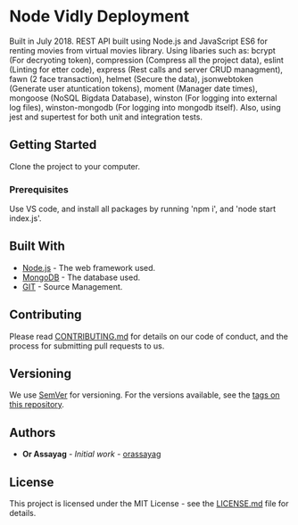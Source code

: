 # Node Vidly Deployment

Built in July 2018.
REST API built using Node.js and JavaScript ES6 for renting movies from virtual movies library.
Using libaries such as: bcrypt (For decryoting token), compression (Compress all the project data), eslint (Linting for etter code), express (Rest calls and server CRUD managment), fawn (2 face transaction), helmet (Secure the data), jsonwebtoken (Generate user atuntication tokens), moment (Manager date times), mongoose (NoSQL Bigdata Database), winston (For logging into external log files), winston-mongodb (For logging into mongodb itself).
Also, using jest and supertest for both unit and integration tests.

## Getting Started

Clone the project to your computer.

### Prerequisites

Use VS code, and install all packages by running 'npm i', and 'node start index.js'.

## Built With

* [Node.js](https://nodejs.org/en/) - The web framework used.
* [MongoDB](https://www.mongodb.com/) - The database used. 
* [GIT](https://git-scm.com/) - Source Management.

## Contributing

Please read [CONTRIBUTING.md](https://gist.github.com/PurpleBooth/b24679402957c63ec426) for details on our code of conduct, and the process for submitting pull requests to us.

## Versioning

We use [SemVer](http://semver.org/) for versioning. For the versions available, see the [tags on this repository](https://github.com/your/project/tags). 

## Authors

* **Or Assayag** - *Initial work* - [orassayag](https://github.com/orassayag)

## License

This project is licensed under the MIT License - see the [LICENSE.md](LICENSE.md) file for details.